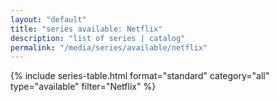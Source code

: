```yaml
---
layout: "default"
title: "series available: Netflix"
description: "list of series | catalog"
permalink: "/media/series/available/netflix"
---
```


{% include series-table.html format="standard" category="all" type="available" filter="Netflix" %}
